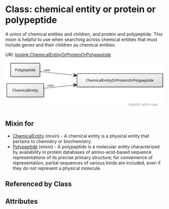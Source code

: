 
# Class: chemical entity or protein or polypeptide


A union of chemical entities and children, and protein and polypeptide. This mixin is helpful to use when searching across chemical entities that must include genes and their children as chemical entities.

URI: [biolink:ChemicalEntityOrProteinOrPolypeptide](https://w3id.org/biolink/vocab/ChemicalEntityOrProteinOrPolypeptide)


[![img](images/ChemicalEntityOrProteinOrPolypeptide.svg)](images/ChemicalEntityOrProteinOrPolypeptide.svg)

## Mixin for

 * [ChemicalEntity](ChemicalEntity.md) (mixin)  - A chemical entity is a physical entity that pertains to chemistry or biochemistry.
 * [Polypeptide](Polypeptide.md) (mixin)  - A polypeptide is a molecular entity characterized by availability in protein databases of amino-acid-based sequence representations of its precise primary structure; for convenience of representation, partial sequences of various kinds are included, even if they do not represent a physical molecule.

## Referenced by Class


## Attributes

